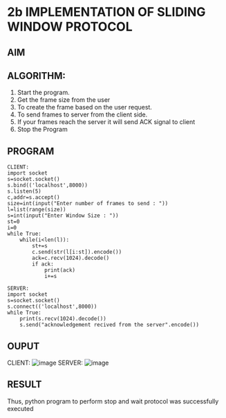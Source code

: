 # 2b IMPLEMENTATION OF SLIDING WINDOW PROTOCOL
## AIM
## ALGORITHM:
1. Start the program.
2. Get the frame size from the user
3. To create the frame based on the user request.
4. To send frames to server from the client side.
5. If your frames reach the server it will send ACK signal to client
6. Stop the Program
## PROGRAM
~~~
CLIENT:
import socket
s=socket.socket()
s.bind(('localhost',8000))
s.listen(5)
c,addr=s.accept()
size=int(input("Enter number of frames to send : "))
l=list(range(size))
s=int(input("Enter Window Size : "))
st=0
i=0
while True:
    while(i<len(l)):
        st+=s
        c.send(str(l[i:st]).encode())
        ack=c.recv(1024).decode()
        if ack:
            print(ack)
            i+=s
~~~
~~~
SERVER:
import socket
s=socket.socket()
s.connect(('localhost',8000))
while True:
    print(s.recv(1024).decode())
    s.send("acknowledgement recived from the server".encode())
~~~
## OUPUT
CLIENT:
![image](https://github.com/nicknikesh/2b_SLIDING_WINDOW_PROTOCOL/assets/145633284/eab41106-85c9-4ef4-bef6-be75e06280a1)
SERVER:
![image](https://github.com/nicknikesh/2b_SLIDING_WINDOW_PROTOCOL/assets/145633284/6b15f9a5-47fe-4c8d-99f7-02678fb5bead)
## RESULT
Thus, python program to perform stop and wait protocol was successfully executed
